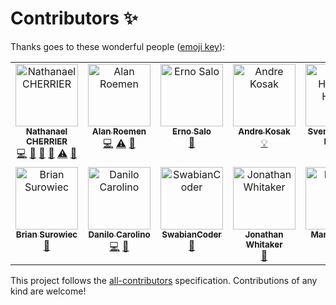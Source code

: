 
# Contributors ✨

Thanks goes to these wonderful people
([emoji key](https://allcontributors.org/docs/en/emoji-key)):

<!-- ALL-CONTRIBUTORS-LIST:START - Do not remove or modify this section -->
<!-- prettier-ignore-start -->
<!-- markdownlint-disable -->
<table>
  <tbody>
    <tr>
      <td align="center" valign="top" width="14.28%"><a href="https://nathanaelcherrier.com"><img src="https://avatars0.githubusercontent.com/u/3090112?v=4?s=100" width="100px;" alt="Nathanael CHERRIER"/><br /><sub><b>Nathanael CHERRIER</b></sub></a><br /><a href="https://github.com/mindsers/changelog-reader-action/commits?author=mindsers" title="Code">💻</a> <a href="https://github.com/mindsers/changelog-reader-action/commits?author=mindsers" title="Documentation">📖</a> <a href="https://github.com/mindsers/changelog-reader-action/pulls?q=is%3Apr+reviewed-by%3Amindsers" title="Reviewed Pull Requests">👀</a> <a href="#question-mindsers" title="Answering Questions">💬</a> <a href="https://github.com/mindsers/changelog-reader-action/commits?author=mindsers" title="Tests">⚠️</a> <a href="#maintenance-mindsers" title="Maintenance">🚧</a></td>
      <td align="center" valign="top" width="14.28%"><a href="https://roemen.company"><img src="https://avatars1.githubusercontent.com/u/796505?v=4?s=100" width="100px;" alt="Alan Roemen"/><br /><sub><b>Alan Roemen</b></sub></a><br /><a href="https://github.com/mindsers/changelog-reader-action/commits?author=aroemen" title="Code">💻</a> <a href="https://github.com/mindsers/changelog-reader-action/commits?author=aroemen" title="Tests">⚠️</a> <a href="#ideas-aroemen" title="Ideas, Planning, & Feedback">🤔</a></td>
      <td align="center" valign="top" width="14.28%"><a href="http://endormi.io"><img src="https://avatars3.githubusercontent.com/u/39559256?v=4?s=100" width="100px;" alt="Erno Salo"/><br /><sub><b>Erno Salo</b></sub></a><br /><a href="https://github.com/mindsers/changelog-reader-action/commits?author=endormi" title="Documentation">📖</a></td>
      <td align="center" valign="top" width="14.28%"><a href="https://github.com/andrekosak"><img src="https://avatars1.githubusercontent.com/u/6382243?v=4?s=100" width="100px;" alt="Andre Kosak"/><br /><sub><b>Andre Kosak</b></sub></a><br /><a href="#example-andrekosak" title="Examples">💡</a></td>
      <td align="center" valign="top" width="14.28%"><a href="https://svenstaro.org"><img src="https://avatars0.githubusercontent.com/u/1664?v=4?s=100" width="100px;" alt="Sven-Hendrik Haase"/><br /><sub><b>Sven-Hendrik Haase</b></sub></a><br /><a href="#example-svenstaro" title="Examples">💡</a></td>
      <td align="center" valign="top" width="14.28%"><a href="https://alexesprit.com"><img src="https://avatars1.githubusercontent.com/u/1119267?v=4?s=100" width="100px;" alt="Alexey"/><br /><sub><b>Alexey</b></sub></a><br /><a href="https://github.com/mindsers/changelog-reader-action/commits?author=alexesprit" title="Documentation">📖</a></td>
      <td align="center" valign="top" width="14.28%"><a href="https://github.com/farfromrefug"><img src="https://avatars.githubusercontent.com/u/655344?v=4?s=100" width="100px;" alt="farfromrefuge"/><br /><sub><b>farfromrefuge</b></sub></a><br /><a href="https://github.com/mindsers/changelog-reader-action/commits?author=farfromrefug" title="Code">💻</a></td>
    </tr>
    <tr>
      <td align="center" valign="top" width="14.28%"><a href="http://onlypans.pizza"><img src="https://avatars.githubusercontent.com/u/831974?v=4?s=100" width="100px;" alt="Brian Surowiec"/><br /><sub><b>Brian Surowiec</b></sub></a><br /><a href="https://github.com/mindsers/changelog-reader-action/issues?q=author%3Axt0rted" title="Bug reports">🐛</a></td>
      <td align="center" valign="top" width="14.28%"><a href="https://github.com/danilogco"><img src="https://avatars.githubusercontent.com/u/3433530?v=4?s=100" width="100px;" alt="Danilo Carolino"/><br /><sub><b>Danilo Carolino</b></sub></a><br /><a href="https://github.com/mindsers/changelog-reader-action/commits?author=danilogco" title="Code">💻</a> <a href="https://github.com/mindsers/changelog-reader-action/issues?q=author%3Adanilogco" title="Bug reports">🐛</a></td>
      <td align="center" valign="top" width="14.28%"><a href="https://github.com/SwabianCoder"><img src="https://avatars.githubusercontent.com/u/43047586?v=4?s=100" width="100px;" alt="SwabianCoder"/><br /><sub><b>SwabianCoder</b></sub></a><br /><a href="https://github.com/mindsers/changelog-reader-action/issues?q=author%3ASwabianCoder" title="Bug reports">🐛</a></td>
      <td align="center" valign="top" width="14.28%"><a href="http://jon-whit.me"><img src="https://avatars.githubusercontent.com/u/2899204?v=4?s=100" width="100px;" alt="Jonathan Whitaker"/><br /><sub><b>Jonathan Whitaker</b></sub></a><br /><a href="#ideas-jon-whit" title="Ideas, Planning, & Feedback">🤔</a></td>
      <td align="center" valign="top" width="14.28%"><a href="https://github.com/mrks115"><img src="https://avatars.githubusercontent.com/u/3636209?v=4?s=100" width="100px;" alt="Markus Brüx"/><br /><sub><b>Markus Brüx</b></sub></a><br /><a href="https://github.com/mindsers/changelog-reader-action/commits?author=mrks115" title="Code">💻</a></td>
      <td align="center" valign="top" width="14.28%"><a href="https://github.com/guihkx"><img src="https://avatars.githubusercontent.com/u/626206?v=4?s=100" width="100px;" alt="Guilherme Silva"/><br /><sub><b>Guilherme Silva</b></sub></a><br /><a href="https://github.com/mindsers/changelog-reader-action/issues?q=author%3Aguihkx" title="Bug reports">🐛</a></td>
    </tr>
  </tbody>
</table>

<!-- markdownlint-restore -->
<!-- prettier-ignore-end -->

<!-- ALL-CONTRIBUTORS-LIST:END -->

This project follows the
[all-contributors](https://github.com/all-contributors/all-contributors)
specification. Contributions of any kind are welcome!
